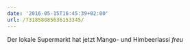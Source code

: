 ```yaml
---
date: '2016-05-15T16:45:39+02:00'
url: /731858085636153345/
---
```

Der lokale Supermarkt hat jetzt Mango- und Himbeerlassi *freu*
